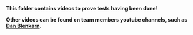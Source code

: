 **This folder contains videos to prove tests having been done!**

**Other videos can be found on team members youtube channels, such as [Dan Blenkarn](https://www.youtube.com/channel/UCvwY6f526kItW6sCyGKP6Vg).**
